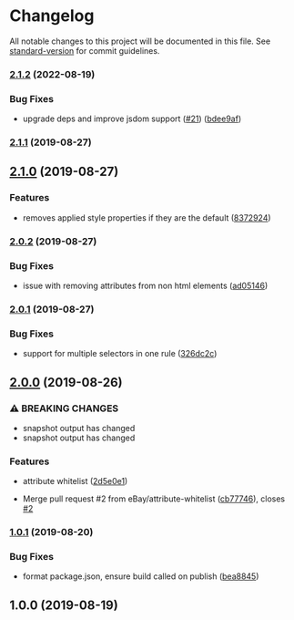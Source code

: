 # Changelog

All notable changes to this project will be documented in this file. See [standard-version](https://github.com/conventional-changelog/standard-version) for commit guidelines.

### [2.1.2](https://github.com/eBay/visual-html/compare/v2.1.1...v2.1.2) (2022-08-19)


### Bug Fixes

* upgrade deps and improve jsdom support ([#21](https://github.com/eBay/visual-html/issues/21)) ([bdee9af](https://github.com/eBay/visual-html/commit/bdee9afd0e664224b8613c5d045ad51d0f2605e4))

### [2.1.1](https://github.com/eBay/visual-html/compare/v2.1.0...v2.1.1) (2019-08-27)

## [2.1.0](https://github.com/eBay/visual-html/compare/v2.0.2...v2.1.0) (2019-08-27)


### Features

* removes applied style properties if they are the default ([8372924](https://github.com/eBay/visual-html/commit/8372924))

### [2.0.2](https://github.com/eBay/visual-html/compare/v2.0.1...v2.0.2) (2019-08-27)


### Bug Fixes

* issue with removing attributes from non html elements ([ad05146](https://github.com/eBay/visual-html/commit/ad05146))

### [2.0.1](https://github.com/eBay/visual-html/compare/v2.0.0...v2.0.1) (2019-08-27)


### Bug Fixes

* support for multiple selectors in one rule ([326dc2c](https://github.com/eBay/visual-html/commit/326dc2c))

## [2.0.0](https://github.com/eBay/visual-html/compare/v1.0.1...v2.0.0) (2019-08-26)


### ⚠ BREAKING CHANGES

* snapshot output has changed
* snapshot output has changed

### Features

* attribute whitelist ([2d5e0e1](https://github.com/eBay/visual-html/commit/2d5e0e1))


* Merge pull request #2 from eBay/attribute-whitelist ([cb77746](https://github.com/eBay/visual-html/commit/cb77746)), closes [#2](https://github.com/eBay/visual-html/issues/2)

### [1.0.1](https://github.com/eBay/visual-html/compare/v1.0.0...v1.0.1) (2019-08-20)


### Bug Fixes

* format package.json, ensure build called on publish ([bea8845](https://github.com/eBay/visual-html/commit/bea8845))

## 1.0.0 (2019-08-19)
